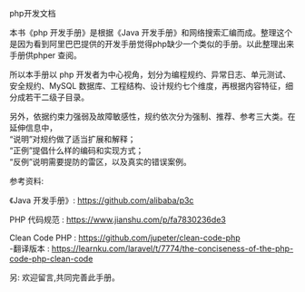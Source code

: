 php开发文档 

  
  本书《php 开发手册》是根据《Java 开发手册》和网络搜索汇编而成。整理这个是因为看到阿里巴巴提供的开发手册觉得php缺少一个类似的手册。以此整理出来手册供phper 查阅。  
   
  所以本手册以 php 开发者为中心视角，划分为编程规约、异常日志、单元测试、安全规约、MySQL 数据库、工程结构、设计规约七个维度，再根据内容特征，细分成若干二级子目录。  
  
  另外，依据约束力强弱及故障敏感性，规约依次分为强制、推荐、参考三大类。在延伸信息中，  
    “说明”对规约做了适当扩展和解释；  
    “正例”提倡什么样的编码和实现方式；  
    “反例”说明需要提防的雷区，以及真实的错误案例。  
 
 
 
 
参考资料:  
 
《Java 开发手册》: https://github.com/alibaba/p3c  
     
 PHP 代码规范 : https://www.jianshu.com/p/fa7830236de3  
    
 Clean Code PHP : https://github.com/jupeter/clean-code-php  
   -翻译版本 : https://learnku.com/laravel/t/7774/the-conciseness-of-the-php-code-php-clean-code   
    
       
   
       
     
另: 欢迎留言,共同完善此手册。
  
